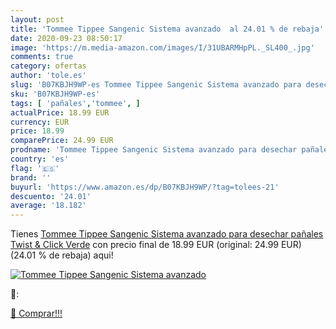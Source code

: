 ```yaml
---
layout: post
title: 'Tommee Tippee Sangenic Sistema avanzado  al 24.01 % de rebaja'
date: 2020-09-23 08:50:17
image: 'https://m.media-amazon.com/images/I/31UBARMHpPL._SL400_.jpg'
comments: true
category: ofertas
author: 'tole.es'
slug: 'B07KBJH9WP-es Tommee Tippee Sangenic Sistema avanzado para desechar...'
sku: 'B07KBJH9WP-es'
tags: [ 'pañales','tommee', ]
actualPrice: 18.99 EUR
currency: EUR
price: 18.99
comparePrice: 24.99 EUR
prodname: 'Tommee Tippee Sangenic Sistema avanzado para desechar pañales Twist & Click  Verde'
country: 'es'
flag: '🇪🇸'
brand: ''
buyurl: 'https://www.amazon.es/dp/B07KBJH9WP/?tag=tolees-21'
descuento: '24.01'
average: '18.182'
---
```


Tienes [Tommee Tippee Sangenic Sistema avanzado para desechar pañales Twist & Click  Verde](https://www.amazon.es/dp/B07KBJH9WP/?tag=tolees-21) con precio final de  18.99 EUR (original: 24.99 EUR) (24.01 %  de rebaja) aqui!

[![Tommee Tippee Sangenic Sistema avanzado ](https://m.media-amazon.com/images/I/31UBARMHpPL._SL400_.jpg)](https://www.amazon.es/dp/B07KBJH9WP/?tag=tolees-21)

🔎:


[🛒 Comprar!!!](https://www.amazon.es/dp/B07KBJH9WP/?tag=tolees-21)

